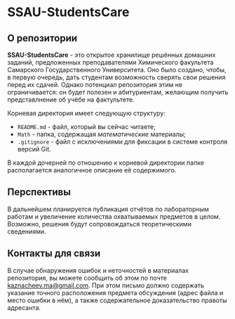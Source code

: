 # SSAU-StudentsCare

## О репозитории

**SSAU-StudentsCare** - это открытое хранилище решённых домашних заданий, предложенных преподавателями Химического факультета Самарского Государственного Университета. Оно было создано, чтобы, в первую очередь, дать студентам возможность сверять свои решения перед их сдачей. Однако потенциал репозитория этим не ограничивается: он будет полезен и абитуриентам, желающим получить представлнение об учёбе на фактультете.

Корневая директория имеет следующую структуру:

* `README.md` - файл, который вы сейчас читаете;
* `Math` - папка, содержащая *математические* материалы;
* `.gitignore` - файл с исключениями для фиксации в системе контроля версий Git.

В каждой дочерней по отношению к корневой директории папке располагается аналогичное описание её содержимого.

## Перспективы

В дальнейшем планируется публикация отчётов по лабораторным работам и увеличение количества охватываемых предметов в целом. Возможно, решения будут сопровождаться теоретическими сведениями.

## Контакты для связи

В случае обнаружения ошибок и неточностей в материалах репозитория, вы можете сообщить об этом по почте kaznacheev.ma@gmail.com. При этом письмо должно содержать указание точного расположения предмета обсуждения (адрес файла и место ошибки в нём), а также содержательное доказательство правоты адресанта.